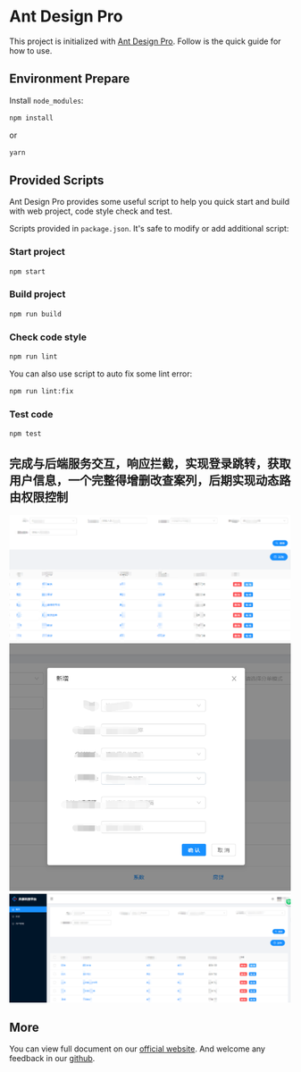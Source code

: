 # Ant Design Pro

This project is initialized with [Ant Design Pro](https://pro.ant.design). Follow is the quick guide for how to use.

## Environment Prepare

Install `node_modules`:

```bash
npm install
```

or

```bash
yarn
```

## Provided Scripts

Ant Design Pro provides some useful script to help you quick start and build with web project, code style check and test.

Scripts provided in `package.json`. It's safe to modify or add additional script:

### Start project

```bash
npm start
```

### Build project

```bash
npm run build
```

### Check code style

```bash
npm run lint
```

You can also use script to auto fix some lint error:

```bash
npm run lint:fix
```

### Test code

```bash
npm test
```
## 完成与后端服务交互，响应拦截，实现登录跳转，获取用户信息，一个完整得增删改查案列，后期实现动态路由权限控制
![页面截图](./public/icons/home.png)
![页面截图](./public/icons/add.png)
![页面截图](./public/icons/list.png)
## More

You can view full document on our [official website](https://pro.ant.design). And welcome any feedback in our [github](https://github.com/ant-design/ant-design-pro).
